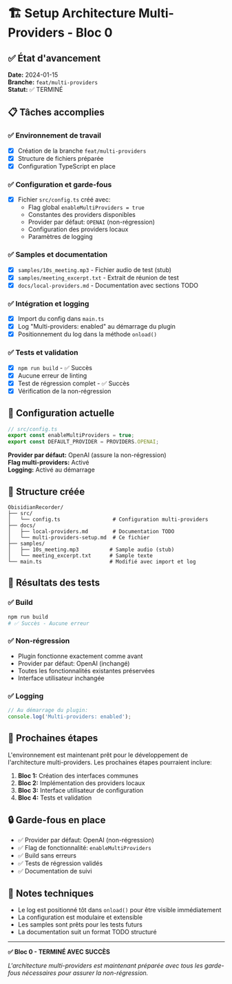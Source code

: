 # 🏗️ Setup Architecture Multi-Providers - Bloc 0

## ✅ État d'avancement

**Date:** 2024-01-15  
**Branche:** `feat/multi-providers`  
**Statut:** ✅ TERMINÉ

## 📋 Tâches accomplies

### ✅ Environnement de travail
- [x] Création de la branche `feat/multi-providers`
- [x] Structure de fichiers préparée
- [x] Configuration TypeScript en place

### ✅ Configuration et garde-fous
- [x] Fichier `src/config.ts` créé avec:
  - Flag global `enableMultiProviders = true`
  - Constantes des providers disponibles
  - Provider par défaut: `OPENAI` (non-régression)
  - Configuration des providers locaux
  - Paramètres de logging

### ✅ Samples et documentation
- [x] `samples/10s_meeting.mp3` - Fichier audio de test (stub)
- [x] `samples/meeting_excerpt.txt` - Extrait de réunion de test
- [x] `docs/local-providers.md` - Documentation avec sections TODO

### ✅ Intégration et logging
- [x] Import du config dans `main.ts`
- [x] Log "Multi-providers: enabled" au démarrage du plugin
- [x] Positionnement du log dans la méthode `onload()`

### ✅ Tests et validation
- [x] `npm run build` - ✅ Succès
- [x] Aucune erreur de linting
- [x] Test de régression complet - ✅ Succès
- [x] Vérification de la non-régression

## 🔧 Configuration actuelle

```typescript
// src/config.ts
export const enableMultiProviders = true;
export const DEFAULT_PROVIDER = PROVIDERS.OPENAI;
```

**Provider par défaut:** OpenAI (assure la non-régression)  
**Flag multi-providers:** Activé  
**Logging:** Activé au démarrage

## 📁 Structure créée

```
ObisidianRecorder/
├── src/
│   └── config.ts                 # Configuration multi-providers
├── docs/
│   ├── local-providers.md        # Documentation TODO
│   └── multi-providers-setup.md  # Ce fichier
├── samples/
│   ├── 10s_meeting.mp3          # Sample audio (stub)
│   └── meeting_excerpt.txt      # Sample texte
└── main.ts                      # Modifié avec import et log
```

## 🎯 Résultats des tests

### ✅ Build
```bash
npm run build
# ✅ Succès - Aucune erreur
```

### ✅ Non-régression
- Plugin fonctionne exactement comme avant
- Provider par défaut: OpenAI (inchangé)
- Toutes les fonctionnalités existantes préservées
- Interface utilisateur inchangée

### ✅ Logging
```javascript
// Au démarrage du plugin:
console.log('Multi-providers: enabled');
```

## 🚀 Prochaines étapes

L'environnement est maintenant prêt pour le développement de l'architecture multi-providers. Les prochaines étapes pourraient inclure:

1. **Bloc 1:** Création des interfaces communes
2. **Bloc 2:** Implémentation des providers locaux
3. **Bloc 3:** Interface utilisateur de configuration
4. **Bloc 4:** Tests et validation

## 🔒 Garde-fous en place

- ✅ Provider par défaut: OpenAI (non-régression)
- ✅ Flag de fonctionnalité: `enableMultiProviders`
- ✅ Build sans erreurs
- ✅ Tests de régression validés
- ✅ Documentation de suivi

## 📝 Notes techniques

- Le log est positionné tôt dans `onload()` pour être visible immédiatement
- La configuration est modulaire et extensible
- Les samples sont prêts pour les tests futurs
- La documentation suit un format TODO structuré

---

**✅ Bloc 0 - TERMINÉ AVEC SUCCÈS**

*L'architecture multi-providers est maintenant préparée avec tous les garde-fous nécessaires pour assurer la non-régression.*
